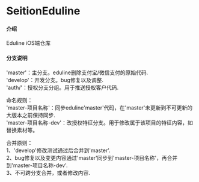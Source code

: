 # SeitionEduline

#### 介绍
Eduline iOS端仓库

#### 分支说明
'master'：主分支。eduline删除支付宝/微信支付的原始代码.   
'develop'：开发分支。bug修复以及调整.  
'auth/'：授权分支分组。用于推送授权客户代码.     

命名规则：   
'master-项目名称'：同步eduline'master'代码，在'master'未更新到不可更新的大版本之前保持同步.     
'master-项目名称-dev'：改授权特征分支。用于修改属于该项目的特征内容，如替换素材等。   

合并原则：   
1、'develop'修改测试通过后合并到'master'.  
2、bug修复以及变更内容通过'master'同步到'master-项目名称'，再合并到'master-项目名称-dev'.  
3、不可跨分支合并，或者修改内容.  
